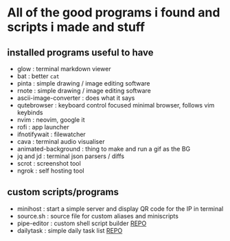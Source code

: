 # All of the good programs i found and scripts i made and stuff

## installed programs useful to have

- glow                  : terminal markdown viewer
- bat                   : better `cat`
- pinta                 : simple drawing / image editing software
- rnote                 : simple drawing / image editing software
- ascii-image-converter : does what it says
- qutebrowser           : keyboard control focused minimal browser, follows vim keybinds
- nvim                  : neovim, google it
- rofi                  : app launcher
- ifnotifywait          : filewatcher
- cava                  : terminal audio visualiser
- animated-background   : thing to make and run a gif as the BG
- jq and jd             : terminal json parsers / diffs
- scrot                 : screenshot tool
- ngrok                 : self hosting tool
## custom scripts/programs

- minihost              : start a simple server and display QR code for the IP in terminal
- source.sh             : source file for custom aliases and miniscripts
- pipe-editor           : custom shell script builder [REPO](https://github.com/Fran-B-Git/pipe-editor/)
- dailytask             : simple daily task list [REPO](https://github.com/Fran-B-Git/dailytask)

